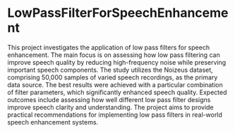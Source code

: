 # LowPassFilterForSpeechEnhancement
This project investigates the application of low pass filters
for speech enhancement. The main focus is on assessing how
low pass filtering can improve speech quality by reducing
high-frequency noise while preserving important speech components.
The study utilizes the Noizeus dataset, comprising
50,000 samples of varied speech recordings, as the primary
data source. The best results were achieved with a particular
combination of filter parameters, which significantly enhanced
speech quality. Expected outcomes include assessing how well
different low pass filter designs improve speech clarity and
understanding. The project aims to provide practical recommendations
for implementing low pass filters in real-world
speech enhancement systems.
